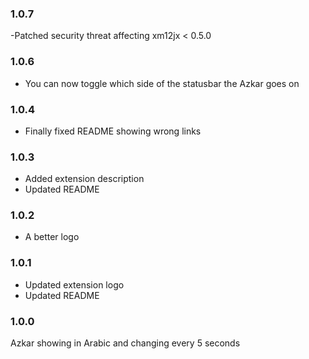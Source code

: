 ### 1.0.7
-Patched security threat affecting xm12jx < 0.5.0

### 1.0.6

- You can now toggle which side of the statusbar the Azkar goes on


### 1.0.4

- Finally fixed README showing wrong links


### 1.0.3 

- Added extension description
- Updated README


### 1.0.2 

- A better logo


### 1.0.1

- Updated extension logo
- Updated README

### 1.0.0

Azkar showing in Arabic and changing every 5 seconds



